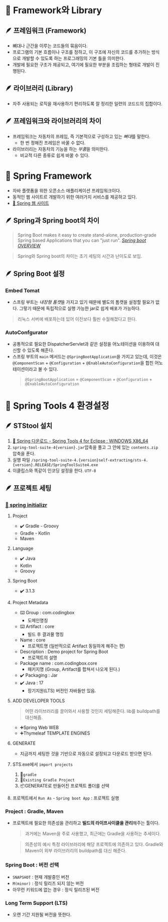 # 📌 Framework와 Library

## 🪶 프레임워크 (Framework)
- 뼈대나 근간을 이루는 코드들의 묶음이다.
- 프로그램의 기본 흐름이나 구조를 정하고, 이 구조에 자신의 코드를 추가하는 방식으로 개발할 수 있도록 하는 프로그래밍의 기본 틀을 의미한다.
- 개발에 필요한 구조가 제공되고, 여기에 필요한 부분을 조립하는 형태로 개발이 진행된다.

## 🪶 라이브러리 (Library)
- 자주 사용되는 로직을 재사용하기 편리하도록 잘 정리한 일련의 코드드의 집합이다.

## 🪶 프레임워크와 라이브러리의 차이
- 프레임워크는 자동차의 프레임, 즉 기본적으로 구성하고 있는 *뼈대*를 말한다.
    - 한 번 정해진 프레임은 바꿀 수 없다.
- 라이브러리는 자동차의 기능을 하는 *부품*을 의미한다.
    - 비교적 다른 종류로 쉽게 바꿀 수 있다.

# 📌 Spring Framework
- 자바 플랫폼을 위한 오픈소스 애플리케이션 프레임워크이다.
- 동적인 웹 사이트르 개발하기 위한 여러가지 서비스를 제공하고 있다.
- [🌿 Spring 웹 사이트](https://spring.io/)

## 🪶 Spring과 Spring boot의 차이
> Spring Boot makes it easy to create stand-alone, production-grade Spring based Applications that you can "just run". [*Spring boot OVERVIEW*](https://spring.io/projects/spring-boot#overview)

> Spring와 Spring boot의 차이는 초기 세팅의 시간과 난이도로 보임.

## 🪶 Spring Boot 설정

### Embed Tomat
- 스프링 부트는 *내장형 톰캣*을 가지고 있기 때문에 별도의 톰캣을 설정할 필요가 없다. 그렇기 때문에 독립적으로 실행 가능한 jar로 쉽게 배포가 가능하다.

> 리눅스 서버에 배포하는데 있어 이전보다 훨씬 수월해졌다고 한다.

### AutoConfgurator
- 공통적으로 필요한 DispatcherServlet과 같은 설정을 어노테이션을 이용하여 대신할 수 있도록 해준다.
- 스프링 부트의 `main` 메서드는 `@SpringBootApplication`을 가지고 있는데, 이것은 `@ComponentScan` + `@Configuration` + `@EnableAutoConfiguration`을 합친 어노테이션이라고 불 수 있다.
   > `@SpringBootApplication` = `@ComponentScan` + `@Configuration` + `@EnableAutoConfiguration`

# 📌 Spring Tools 4 환경설정

## 🪶 STStool 설치
1. [🌿 Spring 다운로드 - Spring Tools 4 for Eclipse : WINDOWS X86_64](https://spring.io/tools)
1. `spring-tool-suite-4{version}.jar`압축을 풀고 그 안에 있는 `contents.zip` 압축을 푼다.
1. 실행 파일 `/spring-tool-suite-4.{version}self-extracting/sts-4.{version}.RELEASE/SpringToolSuite4.exe`
1. 이클립스와 똑같이 인코딩 설정을 한다. `UTF-8`

## 🪶 프로젝트 세팅

### [🌿 spring initializr](https://start.spring.io/)
1. Project
    - ✔️ Gradle - Groovy
    - Gradle - Kotlin
    - Maven
1. Language
    - ✔️ Java
    - Kotlin
    - Groovy
1. Spring Boot
    - ✔️ 3.1.3
1. Project Metadata
    - ⌨️ Group : com.codingbox
        - 도메인명칭
    - ⌨️ Artifact : core
        - 빌드 후 결과물 명칭
    - Name : core
        - 프로젝트명 (일반적으로 Artifact 동일하게 해주는 편)
    - Description : Demo project for Spring Boot
        - 프로젝트의 설명
    - Package name : com.codingbox.core
        - 패키지명 (Group, Artifact를 합쳐서 나오게 된다.)
    - ✔️ Packaging : Jar
    - ✔️ Java : 17
        - 장기지원(LTS) 버전인 자바들만 있음.

1. ADD DEVELOPER TOOLS
    > 어떤 라이브러리를 끌어와서 사용할 것인지 세팅해준다. lib를 buildpath를 대신해줌.
    - ➕Spring Web WEB
    - ➕Thymeleaf TEMPLATE ENGINES
    
1. GENERATE
    - 지금까지 세팅한 것을 기반으로 자동으로 설정되고 다운로드 받으면 된다.

1. STS.exe에서 `import projects`
    1. 📁`gradle`
    1. 🐘`Existing Gradle Project`
    3. 📦GENERATE로 만들어진 프로젝트 폴더를 선택

1. 프로젝트에서 `Run As` - `Spring boot App` : 프로젝트 실행

### Project : Gradle, Maven

- 프로젝트에 필요한 의존성을 관리하고 **빌드의 라이프사이클을 관리**해주는 툴이다.
    > 과거에는 Maven을 주로 사용했고, 최근에는 Gradle을 사용하는 추세이다.

    > 의존성의 예시 특정 라이브러리에 해당 프로젝트에 의존하고 있다. Gradle와 Maven이 외부 라이브러리의 buildpath를 대신 해준다.

### Spring Boot : 버전 선택
- `SNAPSHOT` : 현재 개발중인 버전
- `M(minor)` : 정식 릴리즈 되지 않는 버전
- 아무런 키워드에 없는 경우 : 정식 릴리즈된 버전

### Long Term Support (LTS)
- 오랜 기간 지원될 버전을 뜻한다.